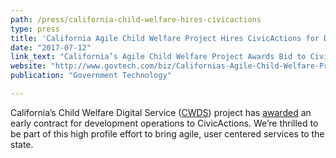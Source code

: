```yaml
---
path: /press/california-child-welfare-hires-civicactions
type: press
title: 'California Agile Child Welfare Project Hires CivicActions for DevOps'
date: "2017-07-12"
link_text: "California’s Agile Child Welfare Project Awards Bid to CivicActions"
website: "http://www.govtech.com/biz/Californias-Agile-Child-Welfare-Project-Awards-Bid-to-CivicActions.html"
publication: "Government Technology"

---
```


California’s Child Welfare Digital Service ([CWDS](https://cwds.ca.gov/)) project has [awarded](https://blog.cwds.ca.gov/cwds-awards-consulting-contract-to-civicactions/) an early contract for development operations to CivicActions. We’re thrilled to be part of this high profile effort to bring agile, user centered services to the state.
